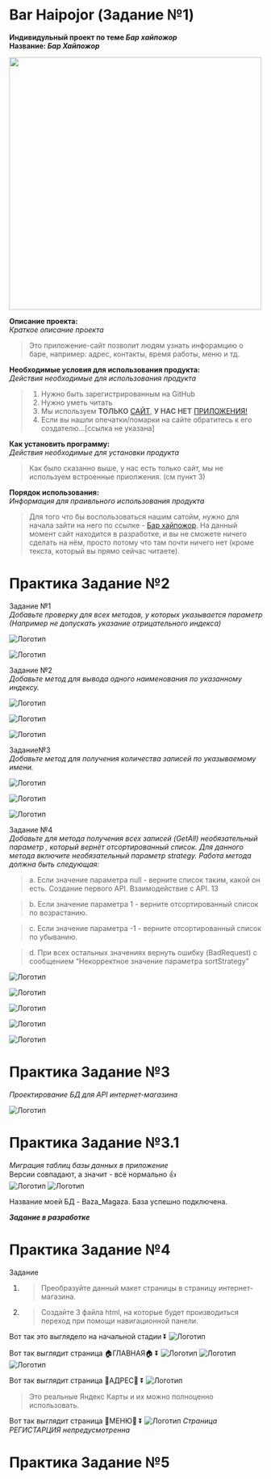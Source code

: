 # Bar Haipojor (Задание №1)
 **Индивидульный проект по теме _Бар хайпожор_**\
 **Название: _Бар Хайпожор_** 

<img src="https://logo-suggestion.renderforest.com/suggestions-images/8f06/69db/8f0669dbd56ed76412b512925a84bd62.png" width="500" height="500">
  
 **Описание проекта:**<br>
 _Краткое описание проекта_
 >Это приложение-сайт позволит людям узнать инфорамцию о баре, например: адрес, контакты, время работы, меню и тд. 
  
**Необходимые условия для использования продукта:**<br>
_Действия необходимые для использования продукта_
>1. Нужно быть зарегистрированным на GitHub
>2. Нужно уметь читать
>3. Мы используем **ТОЛЬКО** [САЙТ](https://ru.wikipedia.org/wiki/%D0%A1%D0%B0%D0%B9%D1%82), **У НАС НЕТ** [ПРИЛОЖЕНИЯ!](https://ru.wikipedia.org/wiki/%D0%9F%D1%80%D0%B8%D0%BB%D0%BE%D0%B6%D0%B5%D0%BD%D0%B8%D0%B5)
>4. Если вы нашли опечатки/помарки на сайте обратитесь к его создателю...[ссылка не указана] 
 
**Как установить программу:**<br>
_Действия необходимые для установки продукта_
>Как было сказанно выше, у нас есть только сайт, мы не используем встроенные приолжения.
(см пункт 3)
 
**Порядок использования:**<br>
_Информация для праивльного использования продукта_
>Для того что бы воспользоваться нашим сатойм, нужно для начала зайти на него по ссылке - [Бар хайпожор]().
На данный момент сайт находится в разработке, и вы не сможете ничего сделать на нём, просто потому что там почти ничего нет (кроме текста, который вы прямо сейчас читаете).
 
# Практика Задание №2
Задание №1 <br>
_Добавьте проверку для всех методов, у которых указывается параметр (Например не допускать указание отрицательного индекса)_
 
![Логотип](https://sun9-29.userapi.com/impg/CKr2s47YFaUBtlkGhj2IyDzSKrVf_YXy8bxiww/iwFxDuCNA9g.jpg?size=1453x999&quality=96&sign=4575753fbe7d2fafb185fa85780ae327&type=album "Задание №1")

![Логотип]( https://sun9-17.userapi.com/impg/8D6MdAXHXIn_D8JDSh-hVAKdmp17Ziy8GEEvRQ/CkDzHb_ayDk.jpg?size=599x454&quality=96&sign=fa9dbf4fb241959a40a3622078001f8d&type=album "Задание №1!")
 
 Задание №2<br>
_Добавьте метод для вывода одного наименования по указанному индексу._

 ![Логотип]( https://sun9-57.userapi.com/impg/m0dBocIap2tvlRcFafM46J_CDFMmM3ZNixIEXQ/3pks5bXgvtQ.jpg?size=580x229&quality=96&sign=456f599180f8da887dce0b90f03f7c0f&type=album "Задание №2")

 ![Логотип]( https://sun9-51.userapi.com/impg/5Q0_-bT7D6h3BaafAAwwSKujcA5_O-J2I4It1Q/MhaDzmS1ehM.jpg?size=1453x645&quality=96&sign=e097b908daed3ed251c216f7582d4ae2&type=album "Задание №2!")

 ![Логотип]( https://sun9-78.userapi.com/impg/x4RO4sd2xV1Oj-Rjkrb1JDAbmML_kkceN9yGog/YUZLGxXrGco.jpg?size=1018x684&quality=96&sign=93043bb647db2f77f56e1d5d5df1e221&type=album "Задание №2!!")

 Задание№3<br>
_Добавьте метод для получения количества записей по указываемому имени._
 
![Логотип]( https://sun9-16.userapi.com/impg/LSI_wAudsBhi5nmDevXlkt1MSiDrKG1HiuryJA/Ulv68vd-Hq4.jpg?size=570x277&quality=96&sign=90c435ba7e0c35665fcce24a98d3c1ec&type=album "Задание №3")
 
![Логотип]( https://sun9-44.userapi.com/impg/QojD9laQOvhS1cDSbPLkZppO4f7J8abkQmZvqw/pFOPDOD0c48.jpg?size=1467x646&quality=96&sign=2d2a34c4fac7821af65d890e19d5c301&type=album "Задание №3!")
 
![Логотип]( https://sun9-69.userapi.com/impg/b9dlCBTkYL1o_5cqzDKngDAq0AwHnPMvRgo4_A/0o6HXROkXPk.jpg?size=1138x771&quality=96&sign=fc41600b41f13faabb6cbc1340fc8bb7&type=album "Задание №3!!")
 
 Задание №4<br>
_Добавьте для метода получения всех записей (GetAll) необязательный параметр , который вернёт отсортированный список. Для данного метода включите необязательный параметр strategy. Работа метода должна быть следующая:_

>a. Если значение параметра null - верните список таким, какой он есть. Создание первого API. Взаимодействие с API. 13

>b. Если значение параметра 1 - верните отсортированный список по возрастанию.

>c. Если значение параметра -1 - верните отсортированный список по убыванию.

>d. При всех остальных значениях вернуть ошибку (BadRequest) с сообщением “Некорректное значение параметра sortStrategy”
 
 ![Логотип]( https://sun9-59.userapi.com/impg/uMQyG9u3A3qJ2eAge-6Nx7G7paWk9HDTIX5LOA/zRZK6WN583g.jpg?size=675x424&quality=96&sign=47ce467ab77822821e4c39d84fe10a6e&type=album "Задание №4")
  
![Логотип]( https://sun9-22.userapi.com/impg/u1HiKdF7V4P4phPAVQLNdtiWF_4R8VgSrZVOAQ/9ld9LOMAHek.jpg?size=1015x683&quality=96&sign=57cde63d9c808779a7e7720d26946fc3&type=album "Задание №4!")

![Логотип]( https://sun9-58.userapi.com/impg/ui-ITxr421LWkNhWO34l4HeJ6wE6N_5R65BZhw/yjgo722LUXs.jpg?size=1112x753&quality=96&sign=4742fe7b715284db34220a6fef1ad9b2&type=album "Задание №4!!")

![Логотип]( https://sun9-69.userapi.com/impg/7pnnl1BxHr3xr4gbQLd8jToR2g2sbHXZ1ZdIeA/PeWMfOKjxls.jpg?size=1122x760&quality=96&sign=050ef8f34896761ff17e786c72a7e424&type=album "Задание №4!!")

![Логотип]( https://sun9-74.userapi.com/impg/Gf8CJcO8Ebqiz1m0ecdyRBxJhjgT-1vCREQMtA/liU1EKNJbxg.jpg?size=1448x1001&quality=96&sign=eca9ced2e8146645dce4eeaa2ca905a7&type=album "Задание №4!!")

# Практика Задание №3
_Проектирование БД для API интернет-магазина_ 

![Логотип]( https://sun9-7.userapi.com/impg/sv35usKI0gILk6VYOkRewlV6OoCBo_AN1R-2Iw/CTw0wHK6pWw.jpg?size=624x593&quality=96&sign=4479074ce81ae4d5c2b048240a33d4cd&type=album "База_Магаза")

# Практика Задание №3.1
_Миграция таблиц базы данных в приложение_ <br>
Версии совпадают, а значит - всё нормально 👍<br>
![Логотип]( https://sun9-18.userapi.com/impg/aBO1TlTZWxTcoJR8x_Ayra5uiyB47YJhMayJqg/Z9y8Fl5q3Gg.jpg?size=1919x1038&quality=96&sign=baf9c8b7e03d4a7aaae8ab9ca774fca9&type=album "версии")
![Логотип]( https://sun9-7.userapi.com/impg/6uD_YDdAbcE-F3g4Pgnbj6mN1S4lqq17a_tdYw/CMOnsZ6Pnww.jpg?size=1919x1038&quality=96&sign=5ff7d8827ba2fe36d1fe5cb81363b7bb&type=album "версии2") 

Название моей БД - Baza_Magaza. База успешно подключена.

_**Задание в разработке**_

# Практика Задание №4
Задание<br>
1. >Преобразуйте данный макет страницы в страницу интернет-магазина.

2. >Создайте 3 файла html, на которые будет производиться переход при помощи навигационной панели.

Вот так это выглядело на начальной стадии ⏬
![Логотип]( https://sun9-33.userapi.com/impg/eM-pkRiqe8vuVcaahVdVWDIhPXR0KqiIuWsK9w/b5HCiMp4g_4.jpg?size=1919x971&quality=96&sign=9379e5c7d02bd21e716ecaf303c8b7af&type=album "Сайт")

Вот так выглядит страница 🏠ГЛАВНАЯ🏠 ⏬
![Логотип]( https://sun9-79.userapi.com/impg/byivq3YoTzA54xrxy_0NoX_tjOYURWB7ghBTNg/ZJLvnBcb724.jpg?size=1280x658&quality=96&sign=3bd5aecbe7010afbcf4eec2a5d0629ca&type=album "Сайт!")
![Логотип]( https://sun9-38.userapi.com/impg/48JcBPXOcilcvC26n9Eg1G-OKmWTdbvlyb4rOw/QjH4OH7SAsA.jpg?size=1280x635&quality=96&sign=e1d9f9990606fae9a70534a66ee827d5&type=album "Сайт!!")
![Логотип]( https://sun1-92.userapi.com/impg/sOkPfnt-HXNG170aKw0gTakW-PxIrudIN9vSRQ/G9fRi68jghc.jpg?size=1280x67&quality=96&sign=6c76424571b02cabe3e125db3e9776c0&type=album "Сайт!!!")

Вот так выглядит страница 📍АДРЕС📍 ⏬
![Логотип]( https://sun9-33.userapi.com/impg/_tF-s2zSrm2Hl1J3ZfvoWpEb5Ka4xdxxjatRCg/-0mYmaJsLxc.jpg?size=1919x1005&quality=96&sign=97f3625016290796671656c64b85d79f&type=album "СайтАдрес")
>Это реальные Яндекс Карты и их можно полноценно использовать.

Вот так выглядит страница 📕МЕНЮ📕 ⏬
![Логотип]( https://sun9-23.userapi.com/impg/zzQfMy8F4-6plF4c-24ZErJx6Ol3VF9ufZibCg/C4TBNeAECDY.jpg?size=1919x949&quality=96&sign=6386fcadabda9e5dec59828093545e04&type=album "СайтМеню")
_Страница РЕГИСТАРЦИЯ непредусмотренна_

# Практика Задание №5
